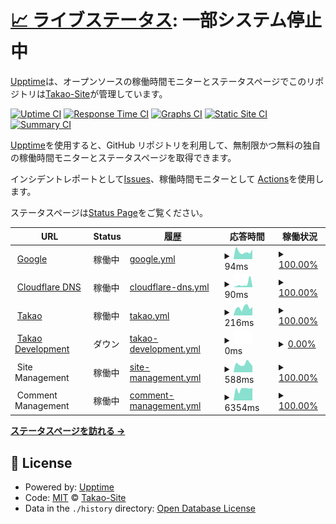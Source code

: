 # [📈 ライブステータス](https://monitor.takao.eu.org): <!--live status--> **一部システム停止中**

[Upptime](https://github.com/upptime/upptime)は、オープンソースの稼働時間モニターとステータスページでこのリポジトリは[Takao-Site](https://monitor.takao.eu.org)が管理しています。

[![Uptime CI](https://github.com/Takao-Site/monitor.takao.eu.org/workflows/Uptime%20CI/badge.svg)](https://github.com/Takao-Site/monitor.takao.eu.org/actions?query=workflow%3A%22Uptime+CI%22)
[![Response Time CI](https://github.com/Takao-Site/monitor.takao.eu.org/workflows/Response%20Time%20CI/badge.svg)](https://github.com/Takao-Site/monitor.takao.eu.org/actions?query=workflow%3A%22Response+Time+CI%22)
[![Graphs CI](https://github.com/Takao-Site/monitor.takao.eu.org/workflows/Graphs%20CI/badge.svg)](https://github.com/Takao-Site/monitor.takao.eu.org/actions?query=workflow%3A%22Graphs+CI%22)
[![Static Site CI](https://github.com/Takao-Site/monitor.takao.eu.org/workflows/Static%20Site%20CI/badge.svg)](https://github.com/Takao-Site/monitor.takao.eu.org/actions?query=workflow%3A%22Static+Site+CI%22)
[![Summary CI](https://github.com/Takao-Site/monitor.takao.eu.org/workflows/Summary%20CI/badge.svg)](https://github.com/Takao-Site/monitor.takao.eu.org/actions?query=workflow%3A%22Summary+CI%22)

[Upptime](https://upptime.js.org)を使用すると、GitHub リポジトリを利用して、無制限かつ無料の独自の稼働時間モニターとステータスページを取得できます。

インシデントレポートとして[Issues](https://github.com/Takao-Site/monitor.takao.eu.org/issues)、稼働時間モニターとして [Actions](https://github.com/Takao-Site/monitor.takao.eu.org/actions)を使用します。

ステータスページは[Status Page](https://monitor.takao.eu.org)をご覧ください。

<!--start: status pages-->
<!-- This summary is generated by Upptime (https://github.com/upptime/upptime) -->
<!-- Do not edit this manually, your changes will be overwritten -->
<!-- prettier-ignore -->
| URL | Status | 履歴 | 応答時間 | 稼働状況 |
| --- | ------ | ------- | ------------- | ------ |
| <img alt="" src="https://icons.duckduckgo.com/ip3/www.google.com.ico" height="13"> [Google](https://www.google.com) | 稼働中 | [google.yml](https://github.com/Takao-site/monitor.takao.eu.org/commits/HEAD/history/google.yml) | <details><summary><img alt="応答時間のグラフ" src="./graphs/google/response-time-week.png" height="20"> 94ms</summary><br><a href="https://monitor.takao.eu.org/history/google"><img alt="応答時間 104" src="https://img.shields.io/endpoint?url=https%3A%2F%2Fraw.githubusercontent.com%2FTakao-site%2Fmonitor.takao.eu.org%2FHEAD%2Fapi%2Fgoogle%2Fresponse-time.json"></a><br><a href="https://monitor.takao.eu.org/history/google"><img alt="1日の応答時間 123" src="https://img.shields.io/endpoint?url=https%3A%2F%2Fraw.githubusercontent.com%2FTakao-site%2Fmonitor.takao.eu.org%2FHEAD%2Fapi%2Fgoogle%2Fresponse-time-day.json"></a><br><a href="https://monitor.takao.eu.org/history/google"><img alt="1週間の応答時間 94" src="https://img.shields.io/endpoint?url=https%3A%2F%2Fraw.githubusercontent.com%2FTakao-site%2Fmonitor.takao.eu.org%2FHEAD%2Fapi%2Fgoogle%2Fresponse-time-week.json"></a><br><a href="https://monitor.takao.eu.org/history/google"><img alt="1ヶ月の応答時間 90" src="https://img.shields.io/endpoint?url=https%3A%2F%2Fraw.githubusercontent.com%2FTakao-site%2Fmonitor.takao.eu.org%2FHEAD%2Fapi%2Fgoogle%2Fresponse-time-month.json"></a><br><a href="https://monitor.takao.eu.org/history/google"><img alt="1年間の応答時間 104" src="https://img.shields.io/endpoint?url=https%3A%2F%2Fraw.githubusercontent.com%2FTakao-site%2Fmonitor.takao.eu.org%2FHEAD%2Fapi%2Fgoogle%2Fresponse-time-year.json"></a></details> | <details><summary><a href="https://monitor.takao.eu.org/history/google">100.00%</a></summary><a href="https://monitor.takao.eu.org/history/google"><img alt="稼働状況 100.00%" src="https://img.shields.io/endpoint?url=https%3A%2F%2Fraw.githubusercontent.com%2FTakao-site%2Fmonitor.takao.eu.org%2FHEAD%2Fapi%2Fgoogle%2Fuptime.json"></a><br><a href="https://monitor.takao.eu.org/history/google"><img alt="１日の稼働状況 100.00%" src="https://img.shields.io/endpoint?url=https%3A%2F%2Fraw.githubusercontent.com%2FTakao-site%2Fmonitor.takao.eu.org%2FHEAD%2Fapi%2Fgoogle%2Fuptime-day.json"></a><br><a href="https://monitor.takao.eu.org/history/google"><img alt="1週間の稼働状況 100.00%" src="https://img.shields.io/endpoint?url=https%3A%2F%2Fraw.githubusercontent.com%2FTakao-site%2Fmonitor.takao.eu.org%2FHEAD%2Fapi%2Fgoogle%2Fuptime-week.json"></a><br><a href="https://monitor.takao.eu.org/history/google"><img alt="1ヶ月の稼働状況 100.00%" src="https://img.shields.io/endpoint?url=https%3A%2F%2Fraw.githubusercontent.com%2FTakao-site%2Fmonitor.takao.eu.org%2FHEAD%2Fapi%2Fgoogle%2Fuptime-month.json"></a><br><a href="https://monitor.takao.eu.org/history/google"><img alt="１年間の稼働状況 100.00%" src="https://img.shields.io/endpoint?url=https%3A%2F%2Fraw.githubusercontent.com%2FTakao-site%2Fmonitor.takao.eu.org%2FHEAD%2Fapi%2Fgoogle%2Fuptime-year.json"></a></details>
| <img alt="" src="https://icons.duckduckgo.com/ip3/null.ico" height="13"> [Cloudflare DNS](1.1.1.1) | 稼働中 | [cloudflare-dns.yml](https://github.com/Takao-site/monitor.takao.eu.org/commits/HEAD/history/cloudflare-dns.yml) | <details><summary><img alt="応答時間のグラフ" src="./graphs/cloudflare-dns/response-time-week.png" height="20"> 90ms</summary><br><a href="https://monitor.takao.eu.org/history/cloudflare-dns"><img alt="応答時間 692" src="https://img.shields.io/endpoint?url=https%3A%2F%2Fraw.githubusercontent.com%2FTakao-site%2Fmonitor.takao.eu.org%2FHEAD%2Fapi%2Fcloudflare-dns%2Fresponse-time.json"></a><br><a href="https://monitor.takao.eu.org/history/cloudflare-dns"><img alt="1日の応答時間 38" src="https://img.shields.io/endpoint?url=https%3A%2F%2Fraw.githubusercontent.com%2FTakao-site%2Fmonitor.takao.eu.org%2FHEAD%2Fapi%2Fcloudflare-dns%2Fresponse-time-day.json"></a><br><a href="https://monitor.takao.eu.org/history/cloudflare-dns"><img alt="1週間の応答時間 90" src="https://img.shields.io/endpoint?url=https%3A%2F%2Fraw.githubusercontent.com%2FTakao-site%2Fmonitor.takao.eu.org%2FHEAD%2Fapi%2Fcloudflare-dns%2Fresponse-time-week.json"></a><br><a href="https://monitor.takao.eu.org/history/cloudflare-dns"><img alt="1ヶ月の応答時間 54" src="https://img.shields.io/endpoint?url=https%3A%2F%2Fraw.githubusercontent.com%2FTakao-site%2Fmonitor.takao.eu.org%2FHEAD%2Fapi%2Fcloudflare-dns%2Fresponse-time-month.json"></a><br><a href="https://monitor.takao.eu.org/history/cloudflare-dns"><img alt="1年間の応答時間 692" src="https://img.shields.io/endpoint?url=https%3A%2F%2Fraw.githubusercontent.com%2FTakao-site%2Fmonitor.takao.eu.org%2FHEAD%2Fapi%2Fcloudflare-dns%2Fresponse-time-year.json"></a></details> | <details><summary><a href="https://monitor.takao.eu.org/history/cloudflare-dns">100.00%</a></summary><a href="https://monitor.takao.eu.org/history/cloudflare-dns"><img alt="稼働状況 99.99%" src="https://img.shields.io/endpoint?url=https%3A%2F%2Fraw.githubusercontent.com%2FTakao-site%2Fmonitor.takao.eu.org%2FHEAD%2Fapi%2Fcloudflare-dns%2Fuptime.json"></a><br><a href="https://monitor.takao.eu.org/history/cloudflare-dns"><img alt="１日の稼働状況 100.00%" src="https://img.shields.io/endpoint?url=https%3A%2F%2Fraw.githubusercontent.com%2FTakao-site%2Fmonitor.takao.eu.org%2FHEAD%2Fapi%2Fcloudflare-dns%2Fuptime-day.json"></a><br><a href="https://monitor.takao.eu.org/history/cloudflare-dns"><img alt="1週間の稼働状況 100.00%" src="https://img.shields.io/endpoint?url=https%3A%2F%2Fraw.githubusercontent.com%2FTakao-site%2Fmonitor.takao.eu.org%2FHEAD%2Fapi%2Fcloudflare-dns%2Fuptime-week.json"></a><br><a href="https://monitor.takao.eu.org/history/cloudflare-dns"><img alt="1ヶ月の稼働状況 100.00%" src="https://img.shields.io/endpoint?url=https%3A%2F%2Fraw.githubusercontent.com%2FTakao-site%2Fmonitor.takao.eu.org%2FHEAD%2Fapi%2Fcloudflare-dns%2Fuptime-month.json"></a><br><a href="https://monitor.takao.eu.org/history/cloudflare-dns"><img alt="１年間の稼働状況 99.99%" src="https://img.shields.io/endpoint?url=https%3A%2F%2Fraw.githubusercontent.com%2FTakao-site%2Fmonitor.takao.eu.org%2FHEAD%2Fapi%2Fcloudflare-dns%2Fuptime-year.json"></a></details>
| <img alt="" src="https://icons.duckduckgo.com/ip3/takao.eu.org.ico" height="13"> [Takao](https://takao.eu.org) | 稼働中 | [takao.yml](https://github.com/Takao-site/monitor.takao.eu.org/commits/HEAD/history/takao.yml) | <details><summary><img alt="応答時間のグラフ" src="./graphs/takao/response-time-week.png" height="20"> 216ms</summary><br><a href="https://monitor.takao.eu.org/history/takao"><img alt="応答時間 216" src="https://img.shields.io/endpoint?url=https%3A%2F%2Fraw.githubusercontent.com%2FTakao-site%2Fmonitor.takao.eu.org%2FHEAD%2Fapi%2Ftakao%2Fresponse-time.json"></a><br><a href="https://monitor.takao.eu.org/history/takao"><img alt="1日の応答時間 227" src="https://img.shields.io/endpoint?url=https%3A%2F%2Fraw.githubusercontent.com%2FTakao-site%2Fmonitor.takao.eu.org%2FHEAD%2Fapi%2Ftakao%2Fresponse-time-day.json"></a><br><a href="https://monitor.takao.eu.org/history/takao"><img alt="1週間の応答時間 216" src="https://img.shields.io/endpoint?url=https%3A%2F%2Fraw.githubusercontent.com%2FTakao-site%2Fmonitor.takao.eu.org%2FHEAD%2Fapi%2Ftakao%2Fresponse-time-week.json"></a><br><a href="https://monitor.takao.eu.org/history/takao"><img alt="1ヶ月の応答時間 187" src="https://img.shields.io/endpoint?url=https%3A%2F%2Fraw.githubusercontent.com%2FTakao-site%2Fmonitor.takao.eu.org%2FHEAD%2Fapi%2Ftakao%2Fresponse-time-month.json"></a><br><a href="https://monitor.takao.eu.org/history/takao"><img alt="1年間の応答時間 216" src="https://img.shields.io/endpoint?url=https%3A%2F%2Fraw.githubusercontent.com%2FTakao-site%2Fmonitor.takao.eu.org%2FHEAD%2Fapi%2Ftakao%2Fresponse-time-year.json"></a></details> | <details><summary><a href="https://monitor.takao.eu.org/history/takao">100.00%</a></summary><a href="https://monitor.takao.eu.org/history/takao"><img alt="稼働状況 99.33%" src="https://img.shields.io/endpoint?url=https%3A%2F%2Fraw.githubusercontent.com%2FTakao-site%2Fmonitor.takao.eu.org%2FHEAD%2Fapi%2Ftakao%2Fuptime.json"></a><br><a href="https://monitor.takao.eu.org/history/takao"><img alt="１日の稼働状況 100.00%" src="https://img.shields.io/endpoint?url=https%3A%2F%2Fraw.githubusercontent.com%2FTakao-site%2Fmonitor.takao.eu.org%2FHEAD%2Fapi%2Ftakao%2Fuptime-day.json"></a><br><a href="https://monitor.takao.eu.org/history/takao"><img alt="1週間の稼働状況 100.00%" src="https://img.shields.io/endpoint?url=https%3A%2F%2Fraw.githubusercontent.com%2FTakao-site%2Fmonitor.takao.eu.org%2FHEAD%2Fapi%2Ftakao%2Fuptime-week.json"></a><br><a href="https://monitor.takao.eu.org/history/takao"><img alt="1ヶ月の稼働状況 100.00%" src="https://img.shields.io/endpoint?url=https%3A%2F%2Fraw.githubusercontent.com%2FTakao-site%2Fmonitor.takao.eu.org%2FHEAD%2Fapi%2Ftakao%2Fuptime-month.json"></a><br><a href="https://monitor.takao.eu.org/history/takao"><img alt="１年間の稼働状況 99.33%" src="https://img.shields.io/endpoint?url=https%3A%2F%2Fraw.githubusercontent.com%2FTakao-site%2Fmonitor.takao.eu.org%2FHEAD%2Fapi%2Ftakao%2Fuptime-year.json"></a></details>
| <img alt="" src="https://icons.duckduckgo.com/ip3/dev.takao.eu.org.ico" height="13"> [Takao Development](https://dev.takao.eu.org) | ダウン | [takao-development.yml](https://github.com/Takao-site/monitor.takao.eu.org/commits/HEAD/history/takao-development.yml) | <details><summary><img alt="応答時間のグラフ" src="./graphs/takao-development/response-time-week.png" height="20"> 0ms</summary><br><a href="https://monitor.takao.eu.org/history/takao-development"><img alt="応答時間 229" src="https://img.shields.io/endpoint?url=https%3A%2F%2Fraw.githubusercontent.com%2FTakao-site%2Fmonitor.takao.eu.org%2FHEAD%2Fapi%2Ftakao-development%2Fresponse-time.json"></a><br><a href="https://monitor.takao.eu.org/history/takao-development"><img alt="1日の応答時間 0" src="https://img.shields.io/endpoint?url=https%3A%2F%2Fraw.githubusercontent.com%2FTakao-site%2Fmonitor.takao.eu.org%2FHEAD%2Fapi%2Ftakao-development%2Fresponse-time-day.json"></a><br><a href="https://monitor.takao.eu.org/history/takao-development"><img alt="1週間の応答時間 0" src="https://img.shields.io/endpoint?url=https%3A%2F%2Fraw.githubusercontent.com%2FTakao-site%2Fmonitor.takao.eu.org%2FHEAD%2Fapi%2Ftakao-development%2Fresponse-time-week.json"></a><br><a href="https://monitor.takao.eu.org/history/takao-development"><img alt="1ヶ月の応答時間 0" src="https://img.shields.io/endpoint?url=https%3A%2F%2Fraw.githubusercontent.com%2FTakao-site%2Fmonitor.takao.eu.org%2FHEAD%2Fapi%2Ftakao-development%2Fresponse-time-month.json"></a><br><a href="https://monitor.takao.eu.org/history/takao-development"><img alt="1年間の応答時間 229" src="https://img.shields.io/endpoint?url=https%3A%2F%2Fraw.githubusercontent.com%2FTakao-site%2Fmonitor.takao.eu.org%2FHEAD%2Fapi%2Ftakao-development%2Fresponse-time-year.json"></a></details> | <details><summary><a href="https://monitor.takao.eu.org/history/takao-development">0.00%</a></summary><a href="https://monitor.takao.eu.org/history/takao-development"><img alt="稼働状況 41.80%" src="https://img.shields.io/endpoint?url=https%3A%2F%2Fraw.githubusercontent.com%2FTakao-site%2Fmonitor.takao.eu.org%2FHEAD%2Fapi%2Ftakao-development%2Fuptime.json"></a><br><a href="https://monitor.takao.eu.org/history/takao-development"><img alt="１日の稼働状況 0.00%" src="https://img.shields.io/endpoint?url=https%3A%2F%2Fraw.githubusercontent.com%2FTakao-site%2Fmonitor.takao.eu.org%2FHEAD%2Fapi%2Ftakao-development%2Fuptime-day.json"></a><br><a href="https://monitor.takao.eu.org/history/takao-development"><img alt="1週間の稼働状況 0.00%" src="https://img.shields.io/endpoint?url=https%3A%2F%2Fraw.githubusercontent.com%2FTakao-site%2Fmonitor.takao.eu.org%2FHEAD%2Fapi%2Ftakao-development%2Fuptime-week.json"></a><br><a href="https://monitor.takao.eu.org/history/takao-development"><img alt="1ヶ月の稼働状況 0.00%" src="https://img.shields.io/endpoint?url=https%3A%2F%2Fraw.githubusercontent.com%2FTakao-site%2Fmonitor.takao.eu.org%2FHEAD%2Fapi%2Ftakao-development%2Fuptime-month.json"></a><br><a href="https://monitor.takao.eu.org/history/takao-development"><img alt="１年間の稼働状況 41.80%" src="https://img.shields.io/endpoint?url=https%3A%2F%2Fraw.githubusercontent.com%2FTakao-site%2Fmonitor.takao.eu.org%2FHEAD%2Fapi%2Ftakao-development%2Fuptime-year.json"></a></details>
| <img alt="" src="https://icons.duckduckgo.com/ip3/null.ico" height="13"> Site Management | 稼働中 | [site-management.yml](https://github.com/Takao-site/monitor.takao.eu.org/commits/HEAD/history/site-management.yml) | <details><summary><img alt="応答時間のグラフ" src="./graphs/site-management/response-time-week.png" height="20"> 588ms</summary><br><a href="https://monitor.takao.eu.org/history/site-management"><img alt="応答時間 506" src="https://img.shields.io/endpoint?url=https%3A%2F%2Fraw.githubusercontent.com%2FTakao-site%2Fmonitor.takao.eu.org%2FHEAD%2Fapi%2Fsite-management%2Fresponse-time.json"></a><br><a href="https://monitor.takao.eu.org/history/site-management"><img alt="1日の応答時間 431" src="https://img.shields.io/endpoint?url=https%3A%2F%2Fraw.githubusercontent.com%2FTakao-site%2Fmonitor.takao.eu.org%2FHEAD%2Fapi%2Fsite-management%2Fresponse-time-day.json"></a><br><a href="https://monitor.takao.eu.org/history/site-management"><img alt="1週間の応答時間 588" src="https://img.shields.io/endpoint?url=https%3A%2F%2Fraw.githubusercontent.com%2FTakao-site%2Fmonitor.takao.eu.org%2FHEAD%2Fapi%2Fsite-management%2Fresponse-time-week.json"></a><br><a href="https://monitor.takao.eu.org/history/site-management"><img alt="1ヶ月の応答時間 539" src="https://img.shields.io/endpoint?url=https%3A%2F%2Fraw.githubusercontent.com%2FTakao-site%2Fmonitor.takao.eu.org%2FHEAD%2Fapi%2Fsite-management%2Fresponse-time-month.json"></a><br><a href="https://monitor.takao.eu.org/history/site-management"><img alt="1年間の応答時間 506" src="https://img.shields.io/endpoint?url=https%3A%2F%2Fraw.githubusercontent.com%2FTakao-site%2Fmonitor.takao.eu.org%2FHEAD%2Fapi%2Fsite-management%2Fresponse-time-year.json"></a></details> | <details><summary><a href="https://monitor.takao.eu.org/history/site-management">100.00%</a></summary><a href="https://monitor.takao.eu.org/history/site-management"><img alt="稼働状況 93.48%" src="https://img.shields.io/endpoint?url=https%3A%2F%2Fraw.githubusercontent.com%2FTakao-site%2Fmonitor.takao.eu.org%2FHEAD%2Fapi%2Fsite-management%2Fuptime.json"></a><br><a href="https://monitor.takao.eu.org/history/site-management"><img alt="１日の稼働状況 100.00%" src="https://img.shields.io/endpoint?url=https%3A%2F%2Fraw.githubusercontent.com%2FTakao-site%2Fmonitor.takao.eu.org%2FHEAD%2Fapi%2Fsite-management%2Fuptime-day.json"></a><br><a href="https://monitor.takao.eu.org/history/site-management"><img alt="1週間の稼働状況 100.00%" src="https://img.shields.io/endpoint?url=https%3A%2F%2Fraw.githubusercontent.com%2FTakao-site%2Fmonitor.takao.eu.org%2FHEAD%2Fapi%2Fsite-management%2Fuptime-week.json"></a><br><a href="https://monitor.takao.eu.org/history/site-management"><img alt="1ヶ月の稼働状況 100.00%" src="https://img.shields.io/endpoint?url=https%3A%2F%2Fraw.githubusercontent.com%2FTakao-site%2Fmonitor.takao.eu.org%2FHEAD%2Fapi%2Fsite-management%2Fuptime-month.json"></a><br><a href="https://monitor.takao.eu.org/history/site-management"><img alt="１年間の稼働状況 93.48%" src="https://img.shields.io/endpoint?url=https%3A%2F%2Fraw.githubusercontent.com%2FTakao-site%2Fmonitor.takao.eu.org%2FHEAD%2Fapi%2Fsite-management%2Fuptime-year.json"></a></details>
| <img alt="" src="https://icons.duckduckgo.com/ip3/null.ico" height="13"> Comment Management | 稼働中 | [comment-management.yml](https://github.com/Takao-site/monitor.takao.eu.org/commits/HEAD/history/comment-management.yml) | <details><summary><img alt="応答時間のグラフ" src="./graphs/comment-management/response-time-week.png" height="20"> 6354ms</summary><br><a href="https://monitor.takao.eu.org/history/comment-management"><img alt="応答時間 6059" src="https://img.shields.io/endpoint?url=https%3A%2F%2Fraw.githubusercontent.com%2FTakao-site%2Fmonitor.takao.eu.org%2FHEAD%2Fapi%2Fcomment-management%2Fresponse-time.json"></a><br><a href="https://monitor.takao.eu.org/history/comment-management"><img alt="1日の応答時間 6903" src="https://img.shields.io/endpoint?url=https%3A%2F%2Fraw.githubusercontent.com%2FTakao-site%2Fmonitor.takao.eu.org%2FHEAD%2Fapi%2Fcomment-management%2Fresponse-time-day.json"></a><br><a href="https://monitor.takao.eu.org/history/comment-management"><img alt="1週間の応答時間 6354" src="https://img.shields.io/endpoint?url=https%3A%2F%2Fraw.githubusercontent.com%2FTakao-site%2Fmonitor.takao.eu.org%2FHEAD%2Fapi%2Fcomment-management%2Fresponse-time-week.json"></a><br><a href="https://monitor.takao.eu.org/history/comment-management"><img alt="1ヶ月の応答時間 6551" src="https://img.shields.io/endpoint?url=https%3A%2F%2Fraw.githubusercontent.com%2FTakao-site%2Fmonitor.takao.eu.org%2FHEAD%2Fapi%2Fcomment-management%2Fresponse-time-month.json"></a><br><a href="https://monitor.takao.eu.org/history/comment-management"><img alt="1年間の応答時間 6059" src="https://img.shields.io/endpoint?url=https%3A%2F%2Fraw.githubusercontent.com%2FTakao-site%2Fmonitor.takao.eu.org%2FHEAD%2Fapi%2Fcomment-management%2Fresponse-time-year.json"></a></details> | <details><summary><a href="https://monitor.takao.eu.org/history/comment-management">100.00%</a></summary><a href="https://monitor.takao.eu.org/history/comment-management"><img alt="稼働状況 99.15%" src="https://img.shields.io/endpoint?url=https%3A%2F%2Fraw.githubusercontent.com%2FTakao-site%2Fmonitor.takao.eu.org%2FHEAD%2Fapi%2Fcomment-management%2Fuptime.json"></a><br><a href="https://monitor.takao.eu.org/history/comment-management"><img alt="１日の稼働状況 100.00%" src="https://img.shields.io/endpoint?url=https%3A%2F%2Fraw.githubusercontent.com%2FTakao-site%2Fmonitor.takao.eu.org%2FHEAD%2Fapi%2Fcomment-management%2Fuptime-day.json"></a><br><a href="https://monitor.takao.eu.org/history/comment-management"><img alt="1週間の稼働状況 100.00%" src="https://img.shields.io/endpoint?url=https%3A%2F%2Fraw.githubusercontent.com%2FTakao-site%2Fmonitor.takao.eu.org%2FHEAD%2Fapi%2Fcomment-management%2Fuptime-week.json"></a><br><a href="https://monitor.takao.eu.org/history/comment-management"><img alt="1ヶ月の稼働状況 100.00%" src="https://img.shields.io/endpoint?url=https%3A%2F%2Fraw.githubusercontent.com%2FTakao-site%2Fmonitor.takao.eu.org%2FHEAD%2Fapi%2Fcomment-management%2Fuptime-month.json"></a><br><a href="https://monitor.takao.eu.org/history/comment-management"><img alt="１年間の稼働状況 99.15%" src="https://img.shields.io/endpoint?url=https%3A%2F%2Fraw.githubusercontent.com%2FTakao-site%2Fmonitor.takao.eu.org%2FHEAD%2Fapi%2Fcomment-management%2Fuptime-year.json"></a></details>

<!--end: status pages-->

[**ステータスページを訪れる →**](https://monitor.takao.eu.org)

## 📄 License

- Powered by: [Upptime](https://github.com/upptime/upptime)
- Code: [MIT](./LICENSE) © [Takao-Site](https://monitor.takao.eu.org)
- Data in the `./history` directory: [Open Database License](https://opendatacommons.org/licenses/odbl/1-0/)
